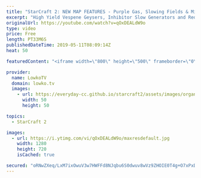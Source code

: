 ```yaml
---
title: "StarCraft 2: NEW MAP FEATURES - Purple Gas, Slowing Fields & Mineral Paths!"
excerpt: "High Yield Vespene Geysers, Inhibitor Slow Generators and Reduced Mineral Fields. Lots of new features in the next StarCraft 2 map pool! Subscribe for more videos: http://lowko.tv/youtube  New StarCraft 2 maps: https://starcraft2.com/en-us/news/22938943  Check out Lowko merchandise: http://lowko.tv/merch"
originalUrl: https://youtube.com/watch?v=qOxDEALdW9o
type: video
price: Free
length: PT33M6S
publishedDateTime: 2019-05-11T08:09:14Z
heat: 50

featuredContent: "<iframe width=\"800\" height=\"500\" frameborder=\"0\" src=\"https://www.youtube.com/embed/qOxDEALdW9o\" allow=\"accelerometer; autoplay; encrypted-media; gyroscope; picture-in-picture\" allowfullscreen></iframe>"

provider:
  name: LowkoTV
  domain: lowko.tv
  images:
    - url: https://everyday-cc.github.io/starcraft2/assets/images/organizations/lowko.tv-50x50.jpg
      width: 50
      height: 50

topics:
  - StarCraft 2

images:
  - url: https://i.ytimg.com/vi/qOxDEALdW9o/maxresdefault.jpg
    width: 1280
    height: 720
    isCached: true

secured: "oRNwZXeq/LxM7ixOwuV3w7HWFFd8NJqbu6S0dwuv8wVz9ZHOIE0T4g+O7xPxDVMhJtxelJDjGV/Wlx2gIaRSGRh6051h5g2lCK16NL0mwM09YZ1zfAP4AfudK2Z8Q00WaM3C2bqlPCQ/kc5quDYFG+QxrguaNDBGi75r2RVhpV1uCALLfr+d6NlDqi6e3doRX2qrZ9Nwv2aTUDhIOQG6Iv/YbKkZLc5Gh0JJkFAveNJdnWM5xLMZSV2m+q/ykNw7I5TRbC9abQMQruMUQw6sWjUboZYyStyN+b9D9OIr4SA+gtX60IWp0DhEd2uhNXPTYPSe+JQHM9EUXmvI0aQ879Ez2NjHDETJL3LLu/85g2pDKBtrvN5FrbNX49tdNr7MCPOMc5dKco3IH/4bPnPMHranLIs+76r/IRKkoRgOeEc=;P1s7shcCEZl40TtuH6cfyQ=="
---
```


